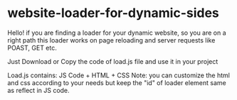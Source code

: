 # website-loader-for-dynamic-sides
Hello!
if you are finding a loader for your dynamic website, so you are on a right path 
this loader works on page reloading and server requests like POAST, GET etc.

Just Download or Copy the code of load.js file and use it in your project

Load.js contains: JS Code + HTML + CSS 
Note: you can customize the html and css according to your needs but keep the "id" of loader element same as reflect in JS code.
